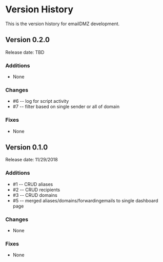 # Version History

This is the version history for emailDMZ development.


## Version 0.2.0

Release date: TBD

### Additions

* None

### Changes

* #6 -- log for script activity
* #7 -- filter based on single sender or all of domain

### Fixes

* None


## Version 0.1.0

Release date: 11/29/2018

### Additions

* #1 -- CRUD aliases
* #2 -- CRUD recipients
* #3 -- CRUD domains
* #5 -- merged aliases/domains/forwardingemails to single dashboard page

### Changes

* None

### Fixes

* None

